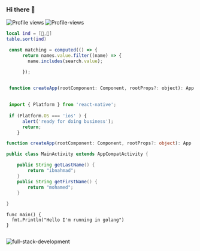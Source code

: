 ### Hi there 👋

<!--
**MOHAMEDIBNAHMAD1/MOHAMEDIBNAHMAD1** is a ✨ _special_ ✨ repository because its `README.md` (this file) appears on your GitHub profile.

Here are some ideas to get you started:

- 🔭 I’m currently working on ...
- 🌱 I’m currently learning ...
- 👯 I’m looking to collaborate on ...
- 🤔 I’m looking for help with ...
- 💬 Ask me about ...
- 📫 How to reach me: ...
- 😄 Pronouns: ...
- ⚡ Fun fact: ...
-->
![Profile views](https://gpvc.arturio.dev/MOHAMEDIBNAHMAD1)
![Profile-views ](https://gpvc.arturio.dev/MOHAMEDIBNAHMAD1)

```lua
local ind = [🐔,🥚]
table.sort(ind)
```
```js
 const matching = computed(() => {
      return names.value.filter((name) => {
        name.includes(search.value);

      });
      
```
```js
 function createApp(rootComponent: Component, rootProps?: object): App
      
```

```js
 import { Platform } from 'react-native';
 
 if (Platform.OS === 'ios' ) {
      alert('ready for doing business');
      return;
    }
```
```TypeScript
function createApp(rootComponent: Component, rootProps?: object): App
```

```java
public class MainActivity extends AppCompatActivity {

    public String getLastName() {
        return "ibnahmad";
    }
    public String getFirstName() {
        return "mohamed";
    }
    
}
```

```golang
func main() {
  fmt.Println("Hello I'm running in golang")
}
```

```ruby
```


![full-stack-development](https://user-images.githubusercontent.com/77829205/124051039-9ab94900-da13-11eb-9654-1d79bf3cfe37.gif)






